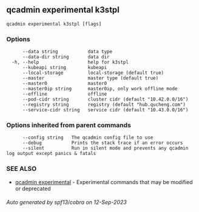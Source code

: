 ## qcadmin experimental k3stpl



```
qcadmin experimental k3stpl [flags]
```

### Options

```
      --data string           data type
      --data-dir string       data dir
  -h, --help                  help for k3stpl
      --kubeapi string        kubeapi
      --local-storage         local-storage (default true)
      --master                master type (default true)
      --master0               master0
      --master0ip string      master0ip, only work offline mode
      --offline               offline
      --pod-cidr string       cluster cidr (default "10.42.0.0/16")
      --registry string       registry (default "hub.qucheng.com")
      --service-cidr string   service cidr (default "10.43.0.0/16")
```

### Options inherited from parent commands

```
      --config string   The qcadmin config file to use
      --debug           Prints the stack trace if an error occurs
      --silent          Run in silent mode and prevents any qcadmin log output except panics & fatals
```

### SEE ALSO

* [qcadmin experimental](qcadmin_experimental.md)	 - Experimental commands that may be modified or deprecated

###### Auto generated by spf13/cobra on 12-Sep-2023
